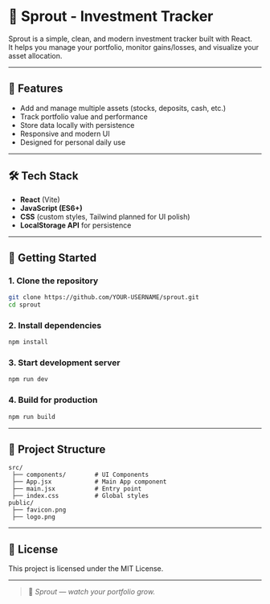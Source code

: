 # 🌱 Sprout - Investment Tracker

Sprout is a simple, clean, and modern investment tracker built with React.  
It helps you manage your portfolio, monitor gains/losses, and visualize your asset allocation.

---

## 📌 Features
- Add and manage multiple assets (stocks, deposits, cash, etc.)
- Track portfolio value and performance
- Store data locally with persistence
- Responsive and modern UI
- Designed for personal daily use

---

## 🛠️ Tech Stack
- **React** (Vite)
- **JavaScript (ES6+)**
- **CSS** (custom styles, Tailwind planned for UI polish)
- **LocalStorage API** for persistence

---

## 🚀 Getting Started

### 1. Clone the repository
```bash
git clone https://github.com/YOUR-USERNAME/sprout.git
cd sprout
```

### 2. Install dependencies
```bash
npm install
```

### 3. Start development server
```bash
npm run dev
```

### 4. Build for production
```bash
npm run build
```

---

## 📂 Project Structure
```
src/
 ├── components/        # UI Components
 ├── App.jsx            # Main App component
 ├── main.jsx           # Entry point
 ├── index.css          # Global styles
public/
 ├── favicon.png
 ├── logo.png
```

---

## 📄 License
This project is licensed under the MIT License.

---

> 🌱 *Sprout — watch your portfolio grow.*